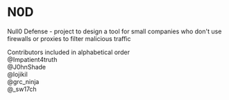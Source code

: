 # N0D
Null0 Defense - project to design a tool for small companies who don't use firewalls or proxies to filter malicious traffic

Contributors included in alphabetical order  
@Impatient4truth  
@J0hnShade  
@lojikil  
@grc_ninja  
@_sw17ch  
